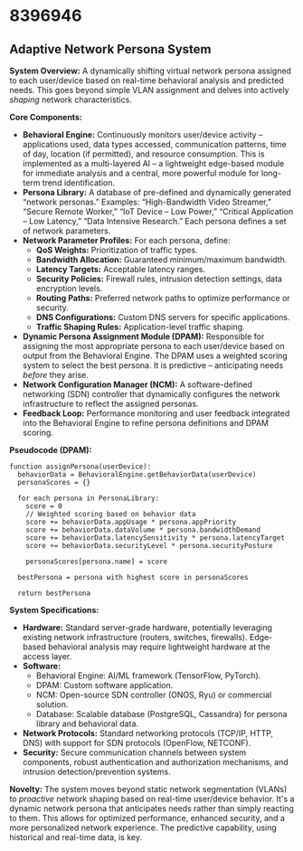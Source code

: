 # 8396946

## Adaptive Network Persona System

**System Overview:** A dynamically shifting virtual network persona assigned to each user/device based on real-time behavioral analysis and predicted needs. This goes beyond simple VLAN assignment and delves into actively *shaping* network characteristics.

**Core Components:**

*   **Behavioral Engine:** Continuously monitors user/device activity – applications used, data types accessed, communication patterns, time of day, location (if permitted), and resource consumption.  This is implemented as a multi-layered AI – a lightweight edge-based module for immediate analysis and a central, more powerful module for long-term trend identification.
*   **Persona Library:** A database of pre-defined and dynamically generated “network personas.” Examples: “High-Bandwidth Video Streamer,” “Secure Remote Worker,” “IoT Device – Low Power,” “Critical Application – Low Latency,” “Data Intensive Research.” Each persona defines a set of network parameters.
*   **Network Parameter Profiles:**  For each persona, define:
    *   **QoS Weights:** Prioritization of traffic types.
    *   **Bandwidth Allocation:** Guaranteed minimum/maximum bandwidth.
    *   **Latency Targets:** Acceptable latency ranges.
    *   **Security Policies:** Firewall rules, intrusion detection settings, data encryption levels.
    *   **Routing Paths:** Preferred network paths to optimize performance or security.
    *   **DNS Configurations:** Custom DNS servers for specific applications.
    *   **Traffic Shaping Rules:** Application-level traffic shaping.
*   **Dynamic Persona Assignment Module (DPAM):** Responsible for assigning the most appropriate persona to each user/device based on output from the Behavioral Engine.  The DPAM uses a weighted scoring system to select the best persona. It is predictive – anticipating needs *before* they arise.
*   **Network Configuration Manager (NCM):**  A software-defined networking (SDN) controller that dynamically configures the network infrastructure to reflect the assigned personas.
*   **Feedback Loop:**  Performance monitoring and user feedback integrated into the Behavioral Engine to refine persona definitions and DPAM scoring.

**Pseudocode (DPAM):**

```
function assignPersona(userDevice):
  behaviorData = BehavioralEngine.getBehaviorData(userDevice)
  personaScores = {}

  for each persona in PersonaLibrary:
    score = 0
    // Weighted scoring based on behavior data
    score += behaviorData.appUsage * persona.appPriority
    score += behaviorData.dataVolume * persona.bandwidthDemand
    score += behaviorData.latencySensitivity * persona.latencyTarget
    score += behaviorData.securityLevel * persona.securityPosture

    personaScores[persona.name] = score

  bestPersona = persona with highest score in personaScores

  return bestPersona
```

**System Specifications:**

*   **Hardware:** Standard server-grade hardware, potentially leveraging existing network infrastructure (routers, switches, firewalls). Edge-based behavioral analysis may require lightweight hardware at the access layer.
*   **Software:**
    *   Behavioral Engine: AI/ML framework (TensorFlow, PyTorch).
    *   DPAM: Custom software application.
    *   NCM: Open-source SDN controller (ONOS, Ryu) or commercial solution.
    *   Database: Scalable database (PostgreSQL, Cassandra) for persona library and behavioral data.
*   **Network Protocols:** Standard networking protocols (TCP/IP, HTTP, DNS) with support for SDN protocols (OpenFlow, NETCONF).
*   **Security:** Secure communication channels between system components, robust authentication and authorization mechanisms, and intrusion detection/prevention systems.

**Novelty:** The system moves beyond static network segmentation (VLANs) to *proactive* network shaping based on real-time user/device behavior. It's a dynamic network persona that anticipates needs rather than simply reacting to them. This allows for optimized performance, enhanced security, and a more personalized network experience. The predictive capability, using historical and real-time data, is key.